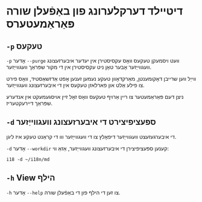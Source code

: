 # דיטיילד דערקלערונג פון באַפֿעלן שורה פּאַראַמעטערס

## `-p` טעקעס

`-p` אָדער `--purge` וועט ויסמעקן טעקעס וואָס עקסיסטירן אין יעדער איבערזעצונג וועגווייַזער אָבער טאָן ניט עקסיסטירן אין די מקור שפּראַך וועגווייַזער.

ווייַל ווען שרייבן דאָקומענטן, מאַרקדאָוון טעקע נעמען זענען אָפט אַדזשאַסטיד, וואָס פירט צו פילע אַלט און פארלאזן טעקעס אין די איבערזעצונג וועגווייַזער.

ניצן דעם פּאַראַמעטער צו ריין אַרויף טעקעס וואָס זאָל זיין אויסגעמעקט אין אנדערע שפּראַך דיירעקטעריז.

## `-d` ספּעציפיצירט די איבערזעצונג וועגווייַזער

די איבערגעזעצט וועגווייַזער דיפאָלץ צו די וועגווייַזער ווו די קראַנט טעקע איז ליגן.

`-d` אָדער `--workdir` קענען ספּעציפיצירן די איבערזעצונג וועגווייַזער, אַזאַ ווי:

```
i18 -d ~/i18n/md
```

## `-h` View הילף

`-h` אָדער `--help` צו זען די הילף פון די באַפֿעלן שורה.